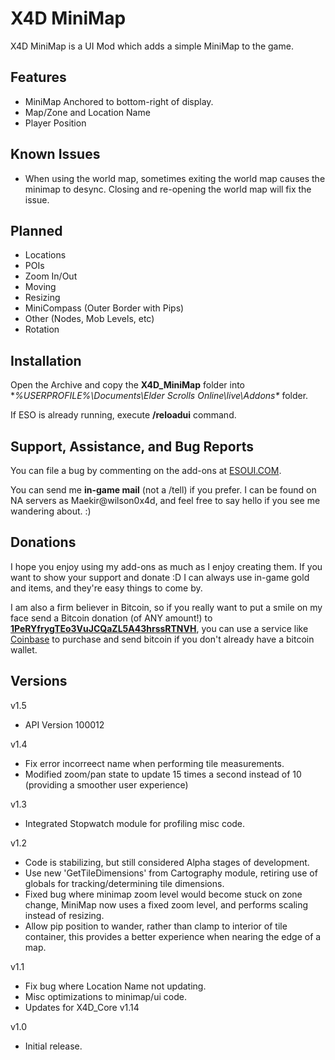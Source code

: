 # X4D **MiniMap**

X4D MiniMap is a UI Mod which adds a simple MiniMap to the game.

## Features

- MiniMap Anchored to bottom-right of display.
- Map/Zone and Location Name
- Player Position

## Known Issues

- When using the world map, sometimes exiting the world map causes the minimap to desync. Closing and re-opening the world map will fix the issue.

## Planned

- Locations
- POIs
- Zoom In/Out
- Moving
- Resizing
- MiniCompass (Outer Border with Pips)
- Other (Nodes, Mob Levels, etc)
- Rotation

## Installation

Open the Archive and copy the **X4D_MiniMap** folder into **%USERPROFILE%\Documents\Elder Scrolls Online\live\Addons\** folder.

If ESO is already running, execute **/reloadui** command.


## Support, Assistance, and Bug Reports

You can file a bug by commenting on the add-ons at <a href="http://www.esoui.com/downloads/author-4678.html">ESOUI.COM</a>.

You can send me **in-game mail** (not a /tell) if you prefer. I can be found on NA 
servers as Maekir@wilson0x4d, and feel free to say hello if you see me wandering 
about. :)


## Donations

I hope you enjoy using my add-ons as much as I enjoy creating them. If you want to show 
your support and donate :D I can always use in-game gold and items, and they're easy 
things to come by.

I am also a firm believer in Bitcoin, so if you really want to put a smile on my face 
send a Bitcoin donation (of ANY amount!) to <b><a href="bitcoin:1PeRYfrygTEo3VuJCQaZL5A43hrssRTNVH">1PeRYfrygTEo3VuJCQaZL5A43hrssRTNVH</a></b>,
you can use a service like <a href="https://www.coinbase.com">Coinbase</a> to purchase 
and send bitcoin if you don't already have a bitcoin wallet.


## Versions

v1.5

- API Version 100012

v1.4

- Fix error incorreect name when performing tile measurements.
- Modified zoom/pan state to update 15 times a second instead of 10 (providing a smoother user experience)

v1.3

- Integrated Stopwatch module for profiling misc code.

v1.2

- Code is stabilizing, but still considered Alpha stages of development.
- Use new 'GetTileDimensions' from Cartography module, retiring use of globals for tracking/determining tile dimensions.
- Fixed bug where minimap zoom level would become stuck on zone change, MiniMap now uses a fixed zoom level, and performs scaling instead of resizing.
- Allow pip position to wander, rather than clamp to interior of tile container, this provides a better experience when nearing the edge of a map.

v1.1

- Fix bug where Location Name not updating.
- Misc optimizations to minimap/ui code.
- Updates for X4D_Core v1.14

v1.0

- Initial release.

